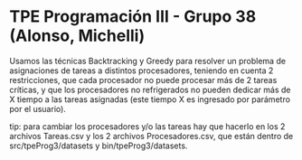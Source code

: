 # TPE Programación III - Grupo 38 (Alonso, Michelli)
Usamos las técnicas Backtracking y Greedy para resolver un problema de asignaciones de tareas a distintos procesadores, teniendo en cuenta 2 restricciones, que cada procesador no puede procesar más de 2 tareas críticas, y que los procesadores no refrigerados no pueden dedicar más de X tiempo a las tareas asignadas (este tiempo X es ingresado por parámetro por el usuario).



tip: para cambiar los procesadores y/o las tareas hay que hacerlo en los 2 archivos Tareas.csv y los 2 archivos Procesadores.csv, que están dentro de src/tpeProg3/datasets y bin/tpeProg3/datasets.
